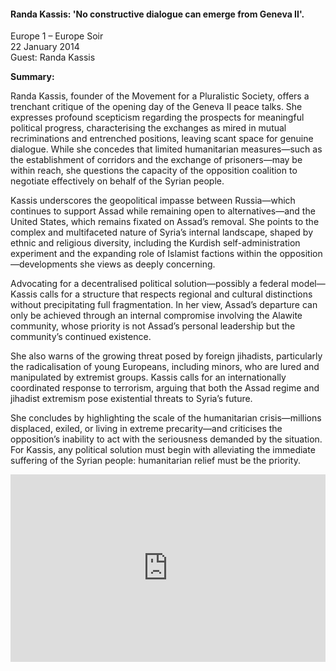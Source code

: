 <h4>Randa Kassis: 'No constructive dialogue can emerge from Geneva II'.</h4>

Europe 1 – Europe Soir  
22 January 2014  
Guest: Randa Kassis

<b>Summary:</b>

Randa Kassis, founder of the Movement for a Pluralistic Society, offers a trenchant critique of the opening day of the Geneva II peace talks. She expresses profound scepticism regarding the prospects for meaningful political progress, characterising the exchanges as mired in mutual recriminations and entrenched positions, leaving scant space for genuine dialogue. While she concedes that limited humanitarian measures—such as the establishment of corridors and the exchange of prisoners—may be within reach, she questions the capacity of the opposition coalition to negotiate effectively on behalf of the Syrian people.

Kassis underscores the geopolitical impasse between Russia—which continues to support Assad while remaining open to alternatives—and the United States, which remains fixated on Assad’s removal. She points to the complex and multifaceted nature of Syria’s internal landscape, shaped by ethnic and religious diversity, including the Kurdish self-administration experiment and the expanding role of Islamist factions within the opposition—developments she views as deeply concerning.

Advocating for a decentralised political solution—possibly a federal model—Kassis calls for a structure that respects regional and cultural distinctions without precipitating full fragmentation. In her view, Assad’s departure can only be achieved through an internal compromise involving the Alawite community, whose priority is not Assad’s personal leadership but the community’s continued existence.

She also warns of the growing threat posed by foreign jihadists, particularly the radicalisation of young Europeans, including minors, who are lured and manipulated by extremist groups. Kassis calls for an internationally coordinated response to terrorism, arguing that both the Assad regime and jihadist extremism pose existential threats to Syria’s future.

She concludes by highlighting the scale of the humanitarian crisis—millions displaced, exiled, or living in extreme precarity—and criticises the opposition’s inability to act with the seriousness demanded by the situation. For Kassis, any political solution must begin with alleviating the immediate suffering of the Syrian people: humanitarian relief must be the priority.

<p></p>
<center>
<div style="display: flex; justify-content: center; position:relative;width: 100%;height: 300px;"><iframe
    src="https://iframe.mediadelivery.net/embed/460223/3c3553c5-2938-43cb-97f6-67fe4df338ec?autoplay=false&loop=false&muted=false&preload=true&responsive=true"
    loading="lazy" style="border:0;height:100%;width: 520px;"
    allow="accelerometer;gyroscope;autoplay;encrypted-media;picture-in-picture;" allowfullscreen="true"></iframe>
</div>
</center>  
<p></p>	

